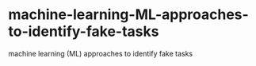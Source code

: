 # machine-learning-ML-approaches-to-identify-fake-tasks
machine learning (ML) approaches to identify fake tasks
